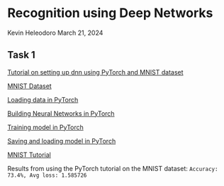 # Recognition using Deep Networks

Kevin Heleodoro
March 21, 2024

## Task 1

[Tutorial on setting up dnn using PyTorch and MNIST dataset](https://pytorch.org/tutorials/beginner/basics/quickstart_tutorial.html)

[MNIST Dataset](https://pytorch.org/vision/stable/generated/torchvision.datasets.MNIST.html#torchvision.datasets.MNIST)

[Loading data in PyTorch](https://pytorch.org/tutorials/beginner/basics/data_tutorial.html)

[Building Neural Networks in PyTorch](https://pytorch.org/tutorials/beginner/basics/buildmodel_tutorial.html)

[Training model in PyTorch](https://pytorch.org/tutorials/beginner/basics/optimization_tutorial.html)

[Saving and loading model in PyTorch](https://pytorch.org/tutorials/beginner/basics/saveloadrun_tutorial.html)

[MNIST Tutorial](https://nextjournal.com/gkoehler/pytorch-mnist)

Results from using the PyTorch tutorial on the MNIST dataset: `Accuracy: 73.4%, Avg loss: 1.585726 `
